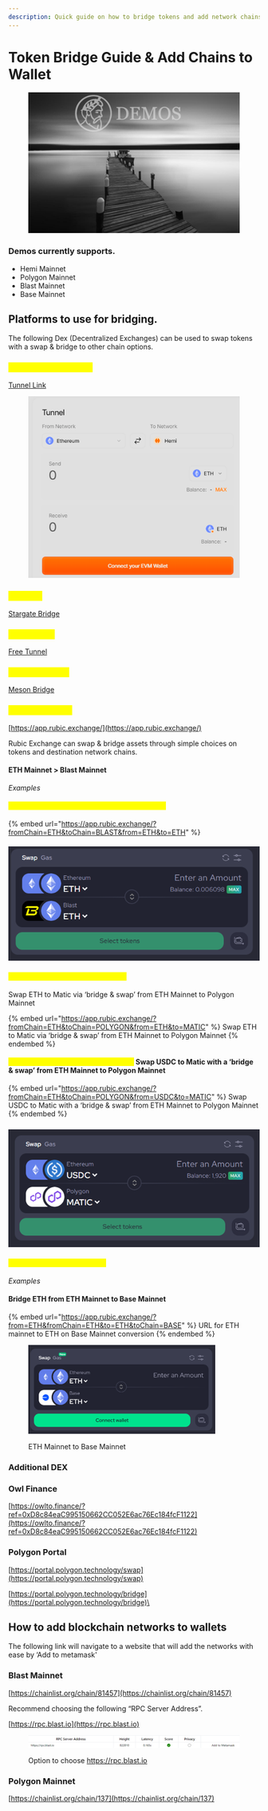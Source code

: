 ```yaml
---
description: Quick guide on how to bridge tokens and add network chains
---
```


# Token Bridge Guide & Add Chains to Wallet

<figure><img src="../.gitbook/assets/Bridge.png" alt=""><figcaption></figcaption></figure>

### Demos currently supports.

* Hemi Mainnet
* Polygon Mainnet
* Blast Mainnet
* Base Mainnet

## **Platforms to use for bridging.**

The following Dex (Decentralized Exchanges) can be used to swap tokens with a swap & bridge to other chain options.

### <mark style="color:yellow;">Hemi Mainnet Tunnel</mark>

[Tunnel Link](https://app.hemi.xyz/en/tunnel/?networkType=mainnet)

<figure><img src="../.gitbook/assets/image (20).png" alt=""><figcaption></figcaption></figure>

### <mark style="color:yellow;">Stargate</mark>

[Stargate Bridge](https://stargate.finance/bridge?srcChain=ethereum\&dstChain=hemi)

### <mark style="color:yellow;">Free Tunnel</mark>

[Free Tunnel](https://tunnel.free.tech/)

### <mark style="color:yellow;">Meson Finance</mark>

[Meson Bridge](https://meson.fi/swap)

### <mark style="color:yellow;">Rubic Exchange</mark>

[https://app.rubic.exchange/](https://app.rubic.exchange/)

Rubic Exchange can swap & bridge assets through simple choices on tokens and destination network chains.

#### **ETH Mainnet > Blast Mainnet**

_Examples_

#### <mark style="color:yellow;">**Bridge ETH from ETH Mainnet to Blast Mainnet**</mark>

{% embed url="https://app.rubic.exchange/?fromChain=ETH&toChain=BLAST&from=ETH&to=ETH" %}

#### ![](<../.gitbook/assets/image (1) (1) (1).png>)

#### <mark style="color:yellow;">**ETH > Matic token \[Swap & Bridge]**</mark>

Swap ETH to Matic via ‘bridge & swap’ from ETH Mainnet to Polygon Mainnet

{% embed url="https://app.rubic.exchange/?fromChain=ETH&toChain=POLYGON&from=ETH&to=MATIC" %}
Swap ETH to Matic via ‘bridge & swap’ from ETH Mainnet to Polygon Mainnet
{% endembed %}

#### <mark style="color:yellow;">**USDC > Matic Token \[Swap & Bridge]**</mark> Swap USDC to Matic with a ‘bridge & swap’ from ETH Mainnet to Polygon Mainnet

{% embed url="https://app.rubic.exchange/?fromChain=ETH&toChain=POLYGON&from=USDC&to=MATIC" %}
Swap USDC to Matic with a ‘bridge & swap’ from ETH Mainnet to Polygon Mainnet
{% endembed %}

### ![](<../.gitbook/assets/image (2) (1) (1).png>)

#### <mark style="color:yellow;">**ETH Mainnet > Base Mainnet**</mark>

_Examples_

#### **Bridge ETH from ETH Mainnet to Base Mainnet**

{% embed url="https://app.rubic.exchange/?from=ETH&fromChain=ETH&to=ETH&toChain=BASE" %}
URL for ETH mainnet to ETH on Base Mainnet conversion
{% endembed %}

<div align="left"><figure><img src="../.gitbook/assets/image (4) (1).png" alt="" width="375"><figcaption><p>ETH Mainnet to Base Mainnet</p></figcaption></figure></div>

### Additional DEX

### **Owl Finance**

[https://owlto.finance/?ref=0xD8c84eaC995150662CC052E6ac76Ec184fcF1122](https://owlto.finance/?ref=0xD8c84eaC995150662CC052E6ac76Ec184fcF1122)

### **Polygon Portal**

[https://portal.polygon.technology/swap](https://portal.polygon.technology/swap)

[https://portal.polygon.technology/bridge](https://portal.polygon.technology/bridge)\


## How to add blockchain networks to wallets

The following link will navigate to a website that will add the networks with ease by ‘Add to metamask'

### Blast Mainnet

[https://chainlist.org/chain/81457](https://chainlist.org/chain/81457)

Recommend choosing the following “RPC Server Address”.

[https://rpc.blast.io](https://rpc.blast.io)

<figure><img src="../.gitbook/assets/image (2) (1).png" alt=""><figcaption><p>Option to choose <a href="https://rpc.blast.io">https://rpc.blast.io</a></p></figcaption></figure>

### Polygon Mainnet

[https://chainlist.org/chain/137](https://chainlist.org/chain/137)
